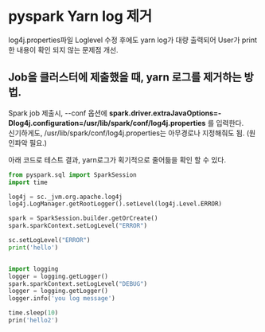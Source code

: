 # pyspark Yarn log 제거
log4j.properties파일 Loglevel 수정 후에도 yarn log가 대량 출력되어 User가 print한 내용이 확인 되지 않는 문제점 개선.

## Job을 클러스터에 제출했을 때, yarn 로그를 제거하는 방법.

Spark job 제출시, --conf 옵션에 __spark.driver.extraJavaOptions=-Dlog4j.configuration=/usr/lib/spark/conf/log4j.properties__ 를 입력한다.  
신기하게도, /usr/lib/spark/conf/log4j.properties는 아무경로나 지정해줘도 됨. (원인파악 필요.)


아래 코드로 테스트 결과, yarn로그가 획기적으로 줄어듦을 확인 할 수 있다.
~~~python
from pyspark.sql import SparkSession
import time

log4j = sc._jvm.org.apache.log4j
log4j.LogManager.getRootLogger().setLevel(log4j.Level.ERROR)

spark = SparkSession.builder.getOrCreate()
spark.sparkContext.setLogLevel("ERROR")

sc.setLogLevel("ERROR")
print('hello')


import logging
logger = logging.getLogger()
spark.sparkContext.setLogLevel("DEBUG")
logger = logging.getLogger()
logger.info('you log message')

time.sleep(10)
prin('hello2')
~~~